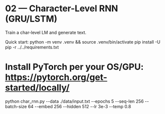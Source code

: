 # 02 — Character-Level RNN (GRU/LSTM)
Train a char-level LM and generate text.

Quick start:
  python -m venv .venv && source .venv/bin/activate
  pip install -U pip -r ../../requirements.txt
  # Install PyTorch per your OS/GPU: https://pytorch.org/get-started/locally/
  python char_rnn.py --data ./data/input.txt --epochs 5 --seq-len 256 --batch-size 64 --embed 256 --hidden 512 --lr 3e-3 --temp 0.8
